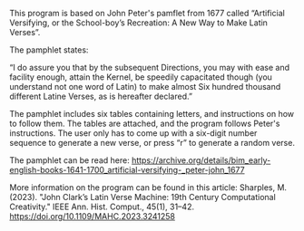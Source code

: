This program is based on John Peter's pamflet from 1677 called “Artificial Versifying, or the School-boy’s Recreation: A New Way to Make Latin Verses”.

The pamphlet states:

“I do assure you that by the subsequent Directions, you may with ease and facility enough, attain the Kernel, be speedily capacitated though (you understand not one word of Latin) to make almost Six hundred thousand different Latine Verses, as is hereafter declared.”

The pamphlet includes six tables containing letters, and instructions on how to follow them. The tables are attached, and the program follows Peter's instructions. The user only has to come up with a six-digit number sequence to generate a new verse, or press “r” to generate a random verse.

The pamphlet can be read here:
https://archive.org/details/bim_early-english-books-1641-1700_artificial-versifying-_peter-john_1677

More information on the program can be found in this article:
Sharples, M. (2023). "John Clark’s Latin Verse Machine: 19th Century Computational Creativity." IEEE Ann. Hist. Comput., 45(1), 31–42. https://doi.org/10.1109/MAHC.2023.3241258 
